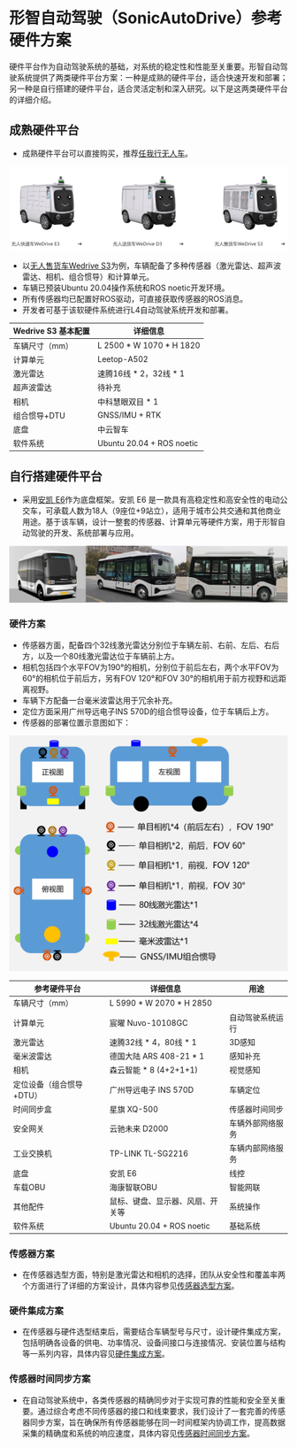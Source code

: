 # 形智自动驾驶（SonicAutoDrive）参考硬件方案

硬件平台作为自动驾驶系统的基础，对系统的稳定性和性能至关重要。形智自动驾驶系统提供了两类硬件平台方案：一种是成熟的硬件平台，适合快速开发和部署；另一种是自行搭建的硬件平台，适合灵活定制和深入研究。以下是这两类硬件平台的详细介绍。

## 成熟硬件平台

- 成熟硬件平台可以直接购买，推荐[任我行无人车](http://www.wedrive-ai.com/index)。

<!-- <p align="center">
  <img src="imgs/image_rwx.png" alt="任我行无人车" width="70%" height="70%">
</p> -->
![任我行无人车](imgs/image_rwx.png)


- 以[无人售货车Wedrive S3](http://www.wedrive-ai.com/product/detail/id/15.html)为例，车辆配备了多种传感器（激光雷达、超声波雷达、相机、组合惯导）和计算单元。
- 车辆已预装Ubuntu 20.04操作系统和ROS noetic开发环境。
- 所有传感器均已配置好ROS驱动，可直接获取传感器的ROS消息。
- 开发者可基于该软硬件系统进行L4自动驾驶系统开发和部署。

| Wedrive S3 基本配置 | 详细信息                         |
|---------------------|----------------------------------|
| 车辆尺寸（mm）       | L 2500 * W 1070 * H 1820         |
| 计算单元             | Leetop-A502                      |
| 激光雷达             | 速腾16线 * 2，32线 * 1            |
| 超声波雷达           | 待补充                           |
| 相机                 | 中科慧眼双目 * 1                   |
| 组合惯导+DTU         | GNSS/IMU + RTK                   |
| 底盘                 | 中云智车                         |
| 软件系统             | Ubuntu 20.04 + ROS noetic        |


## 自行搭建硬件平台

- 采用[安凯 E6](https://www.ankai.com)作为底盘框架。安凯 E6 是一款具有高稳定性和高安全性的电动公交车，可承载人数为18人（9座位+9站立），适用于城市公共交通和其他商业用途。基于该车辆，设计一整套的传感器、计算单元等硬件方案，用于形智自动驾驶的开发、系统部署与应用。

<!-- <p align="center">
  <img src="imgs/image_ak.png" alt="传感器部署示意图" width="70%" height="70%">
</p> -->
![自行搭建硬件示意图](imgs/image_ak.png)

### 硬件方案

- 传感器方面，配备四个32线激光雷达分别位于车辆左前、右前、左后、右后方，以及一个80线激光雷达位于车辆前上方。
- 相机包括四个水平FOV为190°的相机，分别位于前后左右，两个水平FOV为60°的相机位于前后方，另有FOV 120°和FOV 30°的相机用于前方视野和远距离视野。
- 车辆下方配备一台毫米波雷达用于冗余补充。
- 定位方面采用广州导远电子INS 570D的组合惯导设备，位于车辆后上方。
- 传感器的部署位置示意图如下：

<!-- <p align="center">
  <img src="imgs/image_sensors.png" alt="传感器部署示意图" width="45%" height="45%">
</p> -->
![传感器部署示意图](imgs/image_sensors.png)

| 参考硬件平台 | 详细信息                          | 用途 |
|---------------------|------------------------|-----------|
| 车辆尺寸（mm）       | L 5990 * W 2070 * H 2850          | |
| 计算单元             | 宸曜 Nuvo-10108GC                  | 自动驾驶系统运行 |
| 激光雷达             | 速腾32线 * 4，80线 * 1             | 3D感知 |
| 毫米波雷达           | 德国大陆 ARS 408-21 * 1           | 感知补充 |
| 相机                 | 森云智能 * 8 (4+2+1+1)             | 视觉感知 |
| 定位设备（组合惯导+DTU）| 广州导远电子 INS 570D               | 车辆定位 |
| 时间同步盒           | 星旗 XQ-500                       | 传感器时间同步 |
| 安全网关             | 云驰未来 D2000                    | 车辆外部网络服务 |
| 工业交换机           |  TP-LINK TL-SG2216               | 车辆内部网络服务 |
| 底盘                 | 安凯 E6                           | 线控 |
| 车载OBU              | 海康智联OBU                        | 智能网联 |
| 其他配件              | 鼠标、键盘、显示器、风扇、开关等      | 系统操作 |
| 软件系统             | Ubuntu 20.04 + ROS noetic         | 基础系统 |

### 传感器方案

- 在传感器选型方面，特别是激光雷达和相机的选择，团队从安全性和覆盖率两个方面进行了详细的方案设计，具体内容参见[传感器选型方案](2_HW_传感器设计方案.md)。

### 硬件集成方案

- 在传感器与硬件选型结束后，需要结合车辆型号与尺寸，设计硬件集成方案，包括明确各设备的供电、功率情况、设备间接口与连接情况、安装位置与结构等一系列内容，具体内容见[硬件集成方案](3_HW_硬件集成方案.md)。


### 传感器时间同步方案
- 在自动驾驶系统中，各类传感器的精确同步对于实现可靠的性能和安全至关重要。通过综合考虑不同传感器的接口和线束要求，我们设计了一套完善的传感器同步方案，旨在确保所有传感器能够在同一时间框架内协调工作，提高数据采集的精确度和系统的响应速度，具体内容见[传感器时间同步方案](4_HW_传感器时间同步方案.md)。
